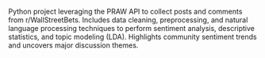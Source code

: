 Python project leveraging the PRAW API to collect posts and comments from r/WallStreetBets. Includes data cleaning, preprocessing, and natural language processing techniques to perform sentiment analysis, descriptive statistics, and topic modeling (LDA). Highlights community sentiment trends and uncovers major discussion themes.

